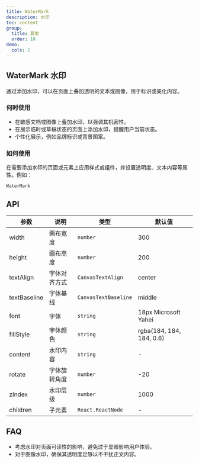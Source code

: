 ```yaml
---
title: WaterMark
description: 水印
toc: content
group:
  title: 其他
  order: 10
demo:
  cols: 2
---
```


## WaterMark 水印

通过添加水印，可以在页面上叠加透明的文本或图像，用于标识或美化内容。

### 何时使用

- 在敏感文档或图像上叠加水印，以强调其机密性。
- 在展示临时或草稿状态的页面上添加水印，提醒用户当前状态。
- 个性化展示，例如品牌标识或背景图案。

### 如何使用

在需要添加水印的页面或元素上应用样式或组件，并设置透明度、文本内容等属性。例如：

<code src="./demo/index.tsx">WaterMark</code>

## API

| 参数         | 说明         | 类型                 | 默认值                   |
| ------------ | ------------ | -------------------- | ------------------------ |
| width        | 画布宽度     | `number`             | 300                      |
| height       | 画布高度     | `number`             | 200                      |
| textAlign    | 字体对齐方式 | `CanvasTextAlign`    | center                   |
| textBaseline | 字体基线     | `CanvasTextBaseline` | middle                   |
| font         | 字体         | `string`             | 18px Microsoft Yahei     |
| fillStyle    | 字体颜色     | `string`             | rgba(184, 184, 184, 0.6) |
| content      | 水印内容     | `string`             | -                        |
| rotate       | 字体旋转角度 | `number`             | -20                      |
| zIndex       | 水印层级     | `number`             | 1000                     |
| children     | 子元素       | `React.ReactNode`    | -                        |

## FAQ

- 考虑水印对页面可读性的影响，避免过于显眼影响用户体验。
- 对于图像水印，确保其透明度足够以不干扰正文内容。
